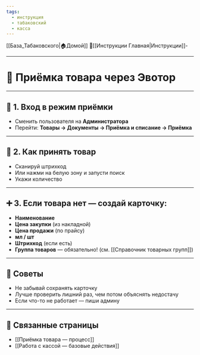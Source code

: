 ```yaml
---
tags:
  - инструкция
  - табаковский
  - касса
---
```

[[База_Табаковского|🏠Домой]]
📁[[Инструкции Главная|Инструкции]]-

---
# 🧾 Приёмка товара через Эвотор

---

## 🔐 1. Вход в режим приёмки

- Сменить пользователя на **Администратора**
- Перейти: **Товары → Документы → Приёмка и списание → Приёмка**

---

## 📲 2. Как принять товар

- Сканируй штрихкод
- Или нажми на белую зону и запусти поиск
- Укажи количество

---

## ➕ 3. Если товара нет — создай карточку:

- **Наименование**
- **Цена закупки** (из накладной)
- **Цена продажи** (по прайсу)
- **мл / шт**
- **Штрихкод** (если есть)
- **Группа товаров** — обязательно! (см. [[Справочник товарных групп]])

---

## 🧠 Советы

- Не забывай сохранять карточку
- Лучше проверить лишний раз, чем потом объяснять недостачу
- Если что-то не работает — пиши админу

---

## 📎 Связанные страницы

- [[Приёмка товара — процесс]]
- [[Работа с кассой — базовые действия]]
